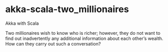 akka-scala-two_millionaires
=========================
 Akka with Scala

Two millionaires wish to know who is richer; however,
they do not want to find out inadvertently any additional
information about each other’s wealth. How can they
carry out such a conversation?